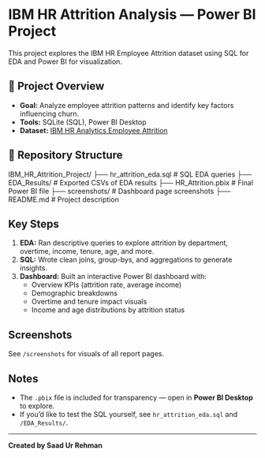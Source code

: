 # IBM HR Attrition Analysis — Power BI Project

This project explores the IBM HR Employee Attrition dataset using SQL for EDA and Power BI for visualization.

## 📌 Project Overview

- **Goal:** Analyze employee attrition patterns and identify key factors influencing churn.
- **Tools:** SQLite (SQL), Power BI Desktop
- **Dataset:** [IBM HR Analytics Employee Attrition](https://www.kaggle.com/datasets/pavansubhasht/ibm-hr-analytics-attrition-dataset)

## 📂 Repository Structure

IBM_HR_Attrition_Project/
 ├── hr_attrition_eda.sql       # SQL EDA queries
 ├── EDA_Results/               # Exported CSVs of EDA results
 ├── HR_Attrition.pbix          # Final Power BI file
 ├── screenshots/               # Dashboard page screenshots
 ├── README.md                  # Project description

## Key Steps

1. **EDA:** Ran descriptive queries to explore attrition by department, overtime, income, tenure, age, and more.
2. **SQL:** Wrote clean joins, group-bys, and aggregations to generate insights.
3. **Dashboard:** Built an interactive Power BI dashboard with:
   - Overview KPIs (attrition rate, average income)
   - Demographic breakdowns
   - Overtime and tenure impact visuals
   - Income and age distributions by attrition status

## Screenshots

See `/screenshots` for visuals of all report pages.

## Notes

- The `.pbix` file is included for transparency — open in **Power BI Desktop** to explore.
- If you’d like to test the SQL yourself, see `hr_attrition_eda.sql` and `/EDA_Results/`.

---

**Created by Saad Ur Rehman**

